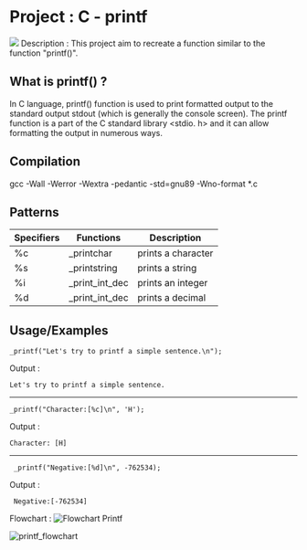 # Project : C - printf
![](https://imgur.com/ZdbB0Pf.png)
Description :
This project aim to recreate a function similar to the function "printf()".

## What is printf() ?

In C language, printf() function is used to print formatted output to the standard output stdout (which is generally the console screen). The printf function is a part of the C standard library <stdio. h> and it can allow formatting the output in numerous ways.

## Compilation

gcc -Wall -Werror -Wextra -pedantic -std=gnu89 -Wno-format *.c

## Patterns

| Specifiers  | Functions   |Description |
| ----------- | ----------- |----------- |
| %c      | _printchar       |prints a character |
| %s  | _printstring       |prints a string |
| %i  | _print_int_dec        |prints an integer |
| %d  | _print_int_dec        |prints a decimal |

## Usage/Examples

```code
_printf("Let's try to printf a simple sentence.\n");
```
Output :
```code
Let's try to printf a simple sentence.
```
---------------------------------------------------
```code
_printf("Character:[%c]\n", 'H');
```
Output :
```code
Character: [H]
```
---------------------------------------------------
```code
 _printf("Negative:[%d]\n", -762534);
```
Output :
```code
 Negative:[-762534]
```
Flowchart :
![Flowchart Printf](https://github.com/Jlaborne/holbertonschool-printf/assets/147745163/9f693d8b-992d-40d2-ad06-8e93e6f53a5e)


![printf_flowchart](https://github.com/Jlaborne/holbertonschool-printf/assets/59557237/6ab0965c-ba5c-4100-892f-86ce15d8fc46)

